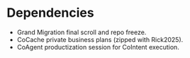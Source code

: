 # Dependencies

- Grand Migration final scroll and repo freeze.
- CoCache private business plans (zipped with Rick2025).
- CoAgent productization session for CoIntent execution.
